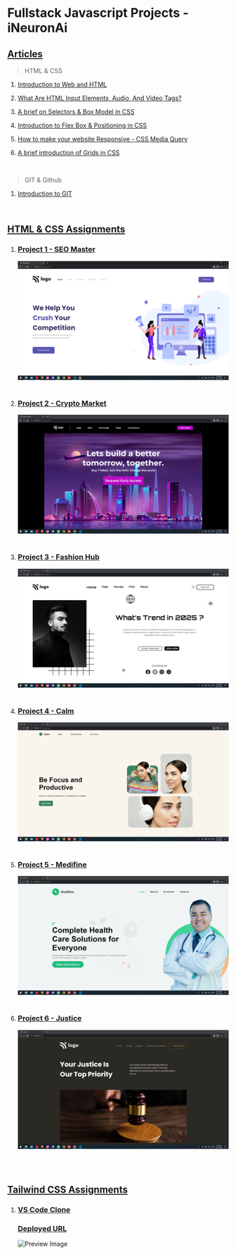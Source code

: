 # Fullstack Javascript Projects - iNeuronAi

## [Articles](./Articles/README.md)

> HTML & CSS

1. [Introduction to Web and HTML](https://mridul.hashnode.dev/introduction-to-web-and-html)

2. [What Are HTML Input Elements, Audio, And Video Tags?](https://mridul.hashnode.dev/what-are-html-input-elements-audio-and-video-tags)

3. [A brief on Selectors & Box Model in CSS]()

4. [Introduction to Flex Box & Positioning in CSS]()

5. [How to make your website Responsive - CSS Media Query]()

6. [A brief introduction of Grids in CSS]()

</br>

> GIT & Github

1. [Introduction to GIT]()

  </br>

## [HTML & CSS Assignments](./HTML%20%26%20CSS%20Assignments/README.md)

1. ### [Project 1 - SEO Master](./HTML%20%26%20CSS%20Assignments/Project%201/)
   ![Preview Image](./HTML%20%26%20CSS%20Assignments/Project%201/preview.png)
   </br>
   </br>
2. ### [Project 2 - Crypto Market](./HTML%20%26%20CSS%20Assignments/Project%202/)
   ![Preview Image](./HTML%20%26%20CSS%20Assignments/Project%202/preview.png)
   </br>
   </br>
3. ### [Project 3 - Fashion Hub](./HTML%20%26%20CSS%20Assignments/Project%203/)
   ![Preview Image](./HTML%20%26%20CSS%20Assignments/Project%203/preview.png)
   </br>
   </br>
4. ### [Project 4 - Calm](./HTML%20%26%20CSS%20Assignments/Project%204/)
   ![Preview Image](./HTML%20%26%20CSS%20Assignments/Project%204/preview.png)
   </br>
   </br>
5. ### [Project 5 - Medifine](./HTML%20%26%20CSS%20Assignments/Project%205/)
   ![Preview Image](./HTML%20%26%20CSS%20Assignments/Project%205/preview.png)
   </br>
   </br>
6. ### [Project 6 - Justice](./HTML%20%26%20CSS%20Assignments/Project%206/)
   ![Preview Image](./HTML%20%26%20CSS%20Assignments/Project%206/preview.png)

</br>
</br>

## [Tailwind CSS Assignments](./Tailwind%20CSS%20Assignments/README.md)

1. ### [VS Code Clone](./Tailwind%20CSS%20Assignments/vscode-clone/)
   ### [Deployed URL](https://clone-vscode.netlify.app)
   ![Preview Image](./Tailwind%20CSS%20Assignments/vscode-clone/preview.gif)
   </br>
   </br>
